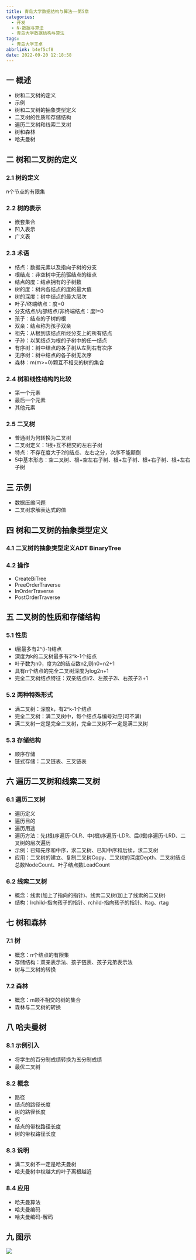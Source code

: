 ```yaml
---
title: 青岛大学数据结构与算法——第5章
categories:
  - 开发
  - N-数据与算法
  - 青岛大学数据结构与算法
tags:
  - 青岛大学王卓
abbrlink: b4ef5cf8
date: 2022-09-20 12:18:58
---
```

## 一 概述

* 树和二叉树的定义
* 示例
* 树和二叉树的抽象类型定义
* 二叉树的性质和存储结构
* 遍历二叉树和线索二叉树
* 树和森林
* 哈夫曼树

<!--more-->

## 二 树和二叉树的定义

### 2.1 树的定义

n个节点的有限集

### 2.2 树的表示

* 嵌套集合
* 凹入表示
* 广义表

### 2.3 术语

* 结点：数据元素以及指向子树的分支
* 根结点：非空树中无前驱结点的结点
* 结点的度：结点拥有的子树数
* 树的度：树内各结点的度的最大值
* 树的深度：树中结点的最大层次
* 叶子/终端结点：度=0
* 分支结点/内部结点/非终端结点：度!=0
* 孩子：结点的子树的根
* 双亲：结点称为孩子双亲
* 祖先：从根到该结点所经分支上的所有结点
* 子孙：以某结点为根的子树中的任一结点
* 有序树：树中结点的各子树从左到右有次序
* 无序树：树中结点的各子树无次序
* 森林：m(m>=0)颗互不相交的树的集合

### 2.4 树和线性结构的比较

* 第一个元素
* 最后一个元素
* 其他元素

### 2.5 二叉树

* 普通树为何转换为二叉树
* 二叉树定义：1根+互不相交的左右子树
* 特点：不存在度大于2的结点、左右之分，次序不能颠倒
* 5中基本形态：空二叉树、根+空左右子树、根+左子树、根+右子树、根+左右子树

## 三 示例

* 数据压缩问题
* 二叉树求解表达式的值

## 四 树和二叉树的抽象类型定义

### 4.1 二叉树的抽象类型定义ADT BinaryTree

### 4.2 操作

* CreateBiTree
* PreeOrderTraverse
* InOrderTraverse
* PostOrderTraverse

## 五 二叉树的性质和存储结构

### 5.1 性质

* i层最多有2^(i-1)结点
* 深度为k的二叉树最多有2^k-1个结点
* 叶子数为n0，度为2的结点数n2,则n0=n2+1
* 具有n个结点的完全二叉树深度为log2n+1
* 完全二叉树结点特征：双亲结点i/2、左孩子2i、右孩子2i+1

### 5.2 两种特殊形式

* 满二叉树：深度k，有2^k-1个结点
* 完全二叉树：满二叉树中，每个结点与编号对应(可不满)
* 满二叉树一定是完全二叉树，完全二叉树不一定是满二叉树

### 5.3 存储结构

* 顺序存储
* 链式存储：二叉链表、三叉链表

## 六 遍历二叉树和线索二叉树

### 6.1 遍历二叉树

* 遍历定义
* 遍历目的
* 遍历用途
* 遍历方法：先(根)序遍历-DLR、中(根)序遍历-LDR、后(根)序遍历-LRD、二叉树的层次遍历
* 示例：已知先序和中序，求二叉树、已知中序和后续，求二叉树
* 应用：二叉树的建立、复制二叉树Copy、二叉树的深度Depth、二叉树结点总数NodeCount、叶子结点数LeadCount

### 6.2 线索二叉树

* 概念：线索(加上了指向的指针)、线索二叉树(加上了线索的二叉树)
* 结构：lrchild-指向孩子的指针、rchild-指向孩子的指针、ltag、rtag

## 七 树和森林

### 7.1 树

* 概念：n个结点的有限集
* 存储结构：双亲表示法、孩子链表、孩子兄弟表示法
* 树与二叉树的转换

### 7.2 森林

* 概念：m颗不相交的树的集合
* 森林与二叉树的转换

## 八 哈夫曼树

### 8.1 示例引入

* 将学生的百分制成绩转换为五分制成绩
* 最优二叉树

### 8.2 概念

* 路径
* 结点的路径长度
* 树的路径长度
* 权
* 结点的带权路径长度
* 树的带权路径长度

### 8.3 说明

* 满二叉树不一定是哈夫曼树
* 哈夫曼树中权越大的叶子离根越近

### 8.4 应用

* 哈夫曼算法
* 哈夫曼编码
* 哈夫曼编码-解码

## 九 图示

![][1]

[1]:https://jsd.onmicrosoft.cn/gh/PGzxc/CDN/blog-data-struct-basic/data-struct-chapter-5.png